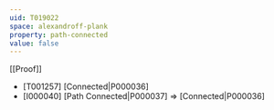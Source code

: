 ```yaml
---
uid: T019022
space: alexandroff-plank
property: path-connected
value: false
---
```

[[Proof]]

* [T001257] [Connected|P000036]
* [I000040] [Path Connected|P000037] => [Connected|P000036]

